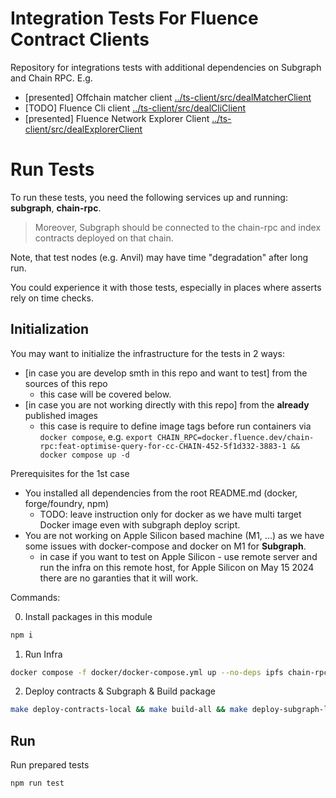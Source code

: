 # Integration Tests For Fluence Contract Clients

Repository for integrations tests with additional dependencies on Subgraph and Chain RPC. E.g.

-   [presented] Offchain matcher client [../ts-client/src/dealMatcherClient](../ts-client/src/dealMatcherClient)
-   [TODO] Fluence Cli client [../ts-client/src/dealCliClient](../ts-client/src/dealCliClient)
-   [presented] Fluence Network Explorer Client [../ts-client/src/dealExplorerClient](../ts-client/src/dealExplorerClient)

# Run Tests

To run these tests, you need the following services up and running: **subgraph**, **chain-rpc**.

> Moreover, Subgraph should be connected to the chain-rpc and index contracts deployed on that chain.

Note, that test nodes (e.g. Anvil) may have time "degradation" after long run.

You could experience it with those tests, especially in places where asserts rely on time checks.

## Initialization

You may want to initialize the infrastructure for the tests in 2 ways:

-   [in case you are develop smth in this repo and want to test] from the sources of this repo
    -   this case will be covered below.
-   [in case you are not working directly with this repo] from the **already** published images
    -   this case is require to define image tags before run containers via `docker compose`,
        e.g. `export CHAIN_RPC=docker.fluence.dev/chain-rpc:feat-optimise-query-for-cc-CHAIN-452-5f1d332-3883-1 && docker compose up -d`

Prerequisites for the 1st case

-   You installed all dependencies from the root README.md (docker, forge/foundry, npm)
    -   TODO: leave instruction only for docker as we have multi target Docker image even with subgraph deploy script.
-   You are not working on Apple Silicon based machine (M1, ...) as we have some issues with docker-compose and docker on M1 for **Subgraph**.
    -   in case if you want to test on Apple Silicon - use remote server and run the infra on this remote host, for Apple Silicon on May 15 2024 there are no garanties that it will work.

Commands:

0. Install packages in this module

```bash
npm i
```

1. Run Infra

```bash
docker compose -f docker/docker-compose.yml up --no-deps ipfs chain-rpc postgres graph-node -d
```

2. Deploy contracts & Subgraph & Build package

```bash
make deploy-contracts-local && make build-all && make deploy-subgraph-local && cd ts-client && npm run build && npm pack
```

## Run

Run prepared tests

```bash
npm run test
```
